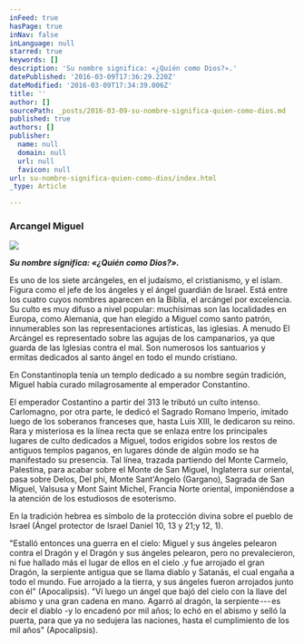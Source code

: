 ```yaml
---
inFeed: true
hasPage: true
inNav: false
inLanguage: null
starred: true
keywords: []
description: 'Su nombre significa: «¿Quién como Dios?».'
datePublished: '2016-03-09T17:36:29.220Z'
dateModified: '2016-03-09T17:34:39.006Z'
title: ''
author: []
sourcePath: _posts/2016-03-09-su-nombre-significa-quien-como-dios.md
published: true
authors: []
publisher:
  name: null
  domain: null
  url: null
  favicon: null
url: su-nombre-significa-quien-como-dios/index.html
_type: Article

---
```

### Arcangel Miguel
![](https://the-grid-user-content.s3-us-west-2.amazonaws.com/0d6ee12a-fc92-452f-af90-82d9995fe17f.jpg)

**_Su nombre significa: «¿Quién como Dios?»._**

Es uno de los siete arcángeles, en el judaísmo, el cristianismo, y el islam. Figura como el jefe de los ángeles y el ángel guardián de Israel. Está entre los cuatro cuyos nombres aparecen en la Biblia, el arcángel por excelencia. Su culto es muy difuso a nivel popular: muchísimas son las localidades en Europa, como Alemania, que han elegido a Miguel como santo patrón, innumerables son las representaciones artísticas, las iglesias. A menudo El Arcángel es representado sobre las agujas de los campanarios, ya que guarda de las Iglesias contra el mal. Son numerosos los santuarios y ermitas dedicados al santo ángel en todo el mundo cristiano.

En Constantinopla tenía un templo dedicado a su nombre según tradición, Miguel había curado milagrosamente al emperador Constantino.

El emperador Costantino a partir del 313 le tributó un culto intenso. Carlomagno, por otra parte, le dedicó el Sagrado Romano Imperio, imitado luego de los soberanos franceses que, hasta Luis XIII, le dedicaron su reino. Rara y misteriosa es la línea recta que se enlaza entre los principales lugares de culto dedicados a Miguel, todos erigidos sobre los restos de antiguos templos paganos, en lugares dónde de algún modo se ha manifestado su presencia. Tal línea, trazada partiendo del Monte Carmelo, Palestina, para acabar sobre el Monte de San Miguel, Inglaterra sur oriental, pasa sobre Delos, Del phi, Monte Sant'Angelo (Gargano), Sagrada de San Miguel, Valsusa y Mont Saint Michel, Francia Norte oriental, imponiéndose a la atención de los estudiosos de esoterismo.

En la tradición hebrea es símbolo de la protección divina sobre el pueblo de Israel (Ángel protector de Israel Daniel 10, 13 y 21;y 12, 1).

"Estalló entonces una guerra en el cielo: Miguel y sus ángeles pelearon contra el Dragón y el Dragón y sus ángeles pelearon, pero no prevalecieron, ni fue hallado más el lugar de ellos en el cielo .y fue arrojado el gran Dragón, la serpiente antigua que se llama diablo y Satanás, el cual engaña a todo el mundo. Fue arrojado a la tierra, y sus ángeles fueron arrojados junto con él" (Apocalipsis). "Ví luego un ángel que bajó del cielo con la llave del abismo y una gran cadena en mano. Agarró al dragón, la serpiente --- es decir el diablo -y lo encadenó por mil años; lo echó en el abismo y selló la puerta, para que ya no sedujera las naciones, hasta el cumplimiento de los mil años" (Apocalipsis).